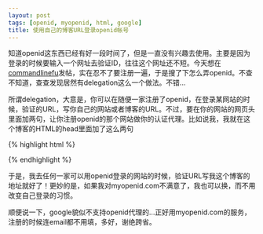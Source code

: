 ```yaml
---
layout: post
tags: [openid, myopenid, html, google]
title: 使用自己的博客URL登录openid帐号
---
```


知道openid这东西已经有好一段时间了，但是一直没有兴趣去使用。主要是因为登录的时候要输入一个网址去验证ID，往往这个网址还不短。今天想在[commandlinefu](http://www.commandlinefu.com)发帖，实在忍不了要注册一遍，于是搜了下怎么弄openid。不查不知道，查查发现居然有delegation这么一个做法。不错...

所谓delegation，大意是，你可以在随便一家注册了openid，在登录某网站的时候，验证的URL，写你自己的网站或者博客的URL。不过，要在你的网站的网页头里面加两句，让你注册openid的那个网站做你的认证代理。比如说我，我就在这个博客的HTML的head里面加了这么两句

{% highlight html %}
<link rel="openid.server" href="http://www.myopenid.com/server" />
<link rel="openid.delegate" href="http://roylez.myopenid.com/" />
{% endhighlight %}

于是，我去任何一家可以用openid登录的网站的时候，验证URL写我这个博客的地址就好了！更妙的是，如果我对myopenid.com不满意了，我也可以换，而不用改变自己登录的习惯。

顺便说一下，google貌似不支持openid代理的...正好用myopenid.com的服务，注册的时候连email都不用填，多好，谢绝跨省。
